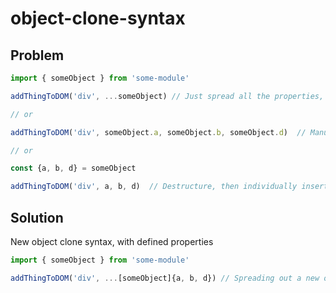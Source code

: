 # object-clone-syntax

## Problem

``` javascript
import { someObject } from 'some-module'

addThingToDOM('div', ...someObject) // Just spread all the properties, even though only some are needed

// or

addThingToDOM('div', someObject.a, someObject.b, someObject.d)  // Manually select each property

// or

const {a, b, d} = someObject

addThingToDOM('div', a, b, d)  // Destructure, then individually insert each property
```

## Solution

New object clone syntax, with defined properties

``` javascript
import { someObject } from 'some-module'

addThingToDOM('div', ...[someObject]{a, b, d}) // Spreading out a new object, which is a copy of someObject, but only with properties a, b, and d
```
